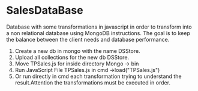 # SalesDataBase
Database with some transformations in javascript in order to transform into a non relational database using MongoDB instructions. The goal is to keep the balance between the client needs and database performance. 

1. Create a new db in mongo with the name DSStore.
2. Upload all collections for the new db DSStore.
3. Move TPSales.js for inside directory Mongo -> bin 
4. Run JavaScript File TPSales.js in cmd ->load("TPSales.js")
5. Or run directly in cmd each transformation trying to understand the result.Attention the transformations must be executed in order.
